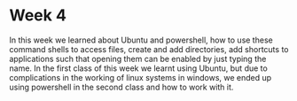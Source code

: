 # Week 4
In this week we learned about Ubuntu and powershell, how to use these command shells to access files, create and add directories, add shortcuts to applications such that opening them can be enabled by just typing the name. In the first class of this week we learnt using Ubuntu, but due to complications in the working of linux systems in windows, we ended up using powershell in the second class and how to work with it.
